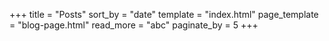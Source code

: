 +++
title = "Posts"
sort_by = "date"
template = "index.html"
page_template = "blog-page.html"
read_more = "abc"
paginate_by = 5
+++
